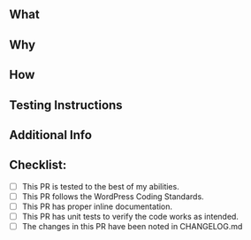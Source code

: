 <!--
Thanks for taking the time to submit a Pull Request.
-->

## What
<!-- In a few words, what does this PR actually change -->

## Why
<!-- Why is this PR necessary? Please any existing previous issue(s) or PR(s) and include a short summary here, too -->

## How
<!-- How is your PR addressing the issue at hand? What are the implementation details?  -->

## Testing Instructions
<!-- Please include step by step instructions on how to test this PR. -->
<!-- 1. Open a Post or Page. -->
<!-- 2. Insert a Heading Block. -->
<!-- 3. etc. -->

## Additional Info
<!-- Please include any relevant logs, error output, GraphiQL screenshots, etc -->

## Checklist:
<!-- We encourage you to complete this checklist to the best of your abilities. If you can't do everything, that's okay too.  -->

- [ ] This PR is tested to the best of my abilities.
- [ ] This PR follows the WordPress Coding Standards. <!-- Check code: `composer run check-cs`, Guidelines: https://developer.wordpress.org/coding-standards/wordpress-coding-standards/php/ -->
- [ ] This PR has proper inline documentation. <!-- Guidelines: https://developer.wordpress.org/coding-standards/inline-documentation-standards/php/ -->
- [ ] This PR has unit tests to verify the code works as intended.
- [ ] The changes in this PR have been noted in CHANGELOG.md 
